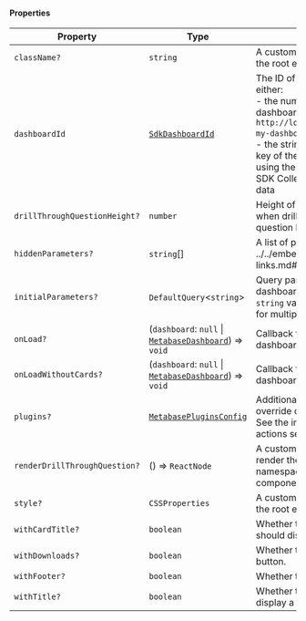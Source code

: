 #### Properties

| Property                                                              | Type                                                                                            | Description                                                                                                                                                                                                                                                                                                                        |
| --------------------------------------------------------------------- | ----------------------------------------------------------------------------------------------- | ---------------------------------------------------------------------------------------------------------------------------------------------------------------------------------------------------------------------------------------------------------------------------------------------------------------------------------- |
| <a id="classname"></a> `className?`                                   | `string`                                                                                        | A custom class name to be added to the root element.                                                                                                                                                                                                                                                                               |
| <a id="dashboardid"></a> `dashboardId`                                | [`SdkDashboardId`](./generated/html/internal/SdkDashboardId.md)                                 | The ID of the dashboard. This is either: <br>- the numerical ID when accessing a dashboard link, i.e. `http://localhost:3000/dashboard/1-my-dashboard` where the ID is `1` <br>- the string ID found in the `entity_id` key of the dashboard object when using the API directly or using the SDK Collection Browser to return data |
| <a id="drillthroughquestionheight"></a> `drillThroughQuestionHeight?` | `number`                                                                                        | Height of a question component when drilled from the dashboard to a question level.                                                                                                                                                                                                                                                |
| <a id="hiddenparameters"></a> `hiddenParameters?`                     | `string`\[]                                                                                     | A list of parameters to hide ../../embedding/public-links.md#appearance-parameters.                                                                                                                                                                                                                                                |
| <a id="initialparameters"></a> `initialParameters?`                   | `DefaultQuery`<`string`>                                                                        | Query parameters for the dashboard. For a single option, use a `string` value, and use a list of strings for multiple options.                                                                                                                                                                                                     |
| <a id="onload"></a> `onLoad?`                                         | (`dashboard`: `null` \| [`MetabaseDashboard`](./generated/html/MetabaseDashboard.md)) => `void` | Callback that is called when the dashboard is loaded.                                                                                                                                                                                                                                                                              |
| <a id="onloadwithoutcards"></a> `onLoadWithoutCards?`                 | (`dashboard`: `null` \| [`MetabaseDashboard`](./generated/html/MetabaseDashboard.md)) => `void` | Callback that is called when the dashboard is loaded without cards.                                                                                                                                                                                                                                                                |
| <a id="plugins"></a> `plugins?`                                       | [`MetabasePluginsConfig`](./generated/html/MetabasePluginsConfig.md)                            | Additional mapper function to override or add drill-down menu. See the implementing custom actions section for more details.                                                                                                                                                                                                       |
| <a id="renderdrillthroughquestion"></a> `renderDrillThroughQuestion?` | () => `ReactNode`                                                                               | A custom React component to render the question layout. Use namespaced InteractiveQuestion components to build the layout.                                                                                                                                                                                                         |
| <a id="style"></a> `style?`                                           | `CSSProperties`                                                                                 | A custom style object to be added to the root element.                                                                                                                                                                                                                                                                             |
| <a id="withcardtitle"></a> `withCardTitle?`                           | `boolean`                                                                                       | Whether the dashboard cards should display a title.                                                                                                                                                                                                                                                                                |
| <a id="withdownloads"></a> `withDownloads?`                           | `boolean`                                                                                       | Whether to hide the download button.                                                                                                                                                                                                                                                                                               |
| <a id="withfooter"></a> `withFooter?`                                 | `boolean`                                                                                       | Whether to display the footer.                                                                                                                                                                                                                                                                                                     |
| <a id="withtitle"></a> `withTitle?`                                   | `boolean`                                                                                       | Whether the dashboard should display a title.                                                                                                                                                                                                                                                                                      |
